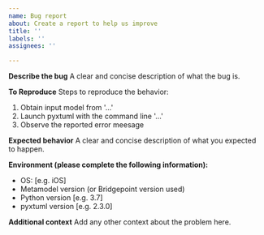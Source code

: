 ```yaml
---
name: Bug report
about: Create a report to help us improve
title: ''
labels: ''
assignees: ''

---
```


**Describe the bug**
A clear and concise description of what the bug is.

**To Reproduce**
Steps to reproduce the behavior:
1. Obtain input model from '...'
2. Launch pyxtuml with the command line  '...'
3. Observe the reported error meesage

**Expected behavior**
A clear and concise description of what you expected to happen.

**Environment (please complete the following information):**
 - OS: [e.g. iOS]
 - Metamodel version (or Bridgepoint version used)
 - Python version [e.g. 3.7]
 - pyxtuml version [e.g. 2.3.0]

**Additional context**
Add any other context about the problem here.
